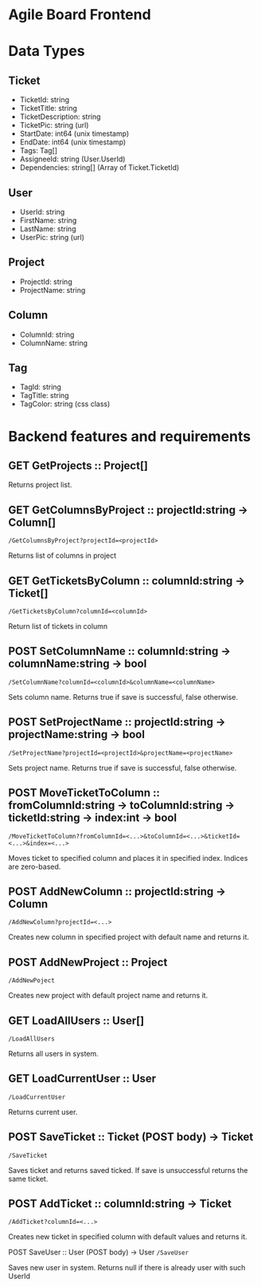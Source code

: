 # Agile Board Frontend

# Data Types

## Ticket

* TicketId: string
* TicketTitle: string
* TicketDescription: string
* TicketPic: string (url)
* StartDate: int64 (unix timestamp)
* EndDate: int64 (unix timestamp)
* Tags: Tag[]
* AssigneeId: string (User.UserId)
* Dependencies: string[] (Array of Ticket.TicketId)

## User

* UserId: string
* FirstName: string
* LastName: string
* UserPic: string (url)

## Project

* ProjectId: string
* ProjectName: string

## Column

* ColumnId: string
* ColumnName: string

## Tag

* TagId: string
* TagTitle: string
* TagColor: string (css class)

# Backend features and requirements

## GET GetProjects :: Project[]
Returns project list.

## GET GetColumnsByProject :: projectId:string -> Column[]
`/GetColumnsByProject?projectId=<projectId>`

Returns list of columns in project

## GET GetTicketsByColumn :: columnId:string -> Ticket[]
`/GetTicketsByColumn?columnId=<columnId>`

Return list of tickets in column

## POST SetColumnName :: columnId:string -> columnName:string -> bool
`/SetColumnName?columnId=<columnId>&columnName=<columnName>`

Sets column name. Returns true if save is successful, false otherwise.

## POST SetProjectName :: projectId:string -> projectName:string -> bool
`/SetProjectName?projectId=<projectId>&projectName=<projectName>`

Sets project name. Returns true if save is successful, false otherwise.

## POST MoveTicketToColumn :: fromColumnId:string -> toColumnId:string -> ticketId:string -> index:int -> bool
`/MoveTicketToColumn?fromColumnId=<...>&toColumnId=<...>&ticketId=<...>&index=<...>`

Moves ticket to specified column and places it in specified index. Indices are zero-based.

## POST AddNewColumn :: projectId:string -> Column
`/AddNewColumn?projectId=<...>`

Creates new column in specified project with default name and returns it.

## POST AddNewProject :: Project
`/AddNewPoject`

Creates new project with default project name and returns it.

## GET LoadAllUsers :: User[]
`/LoadAllUsers`

Returns all users in system.

## GET LoadCurrentUser :: User
`/LoadCurrentUser`

Returns current user.

## POST SaveTicket :: Ticket (POST body) -> Ticket
`/SaveTicket`

Saves ticket and returns saved ticked. If save is unsuccessful returns the same ticket.

## POST AddTicket :: columnId:string -> Ticket
`/AddTicket?columnId=<...>`

Creates new ticket in specified column with default values and returns it.

POST SaveUser :: User (POST body) -> User
`/SaveUser`

Saves new user in system.
Returns null if there is already user with such UserId